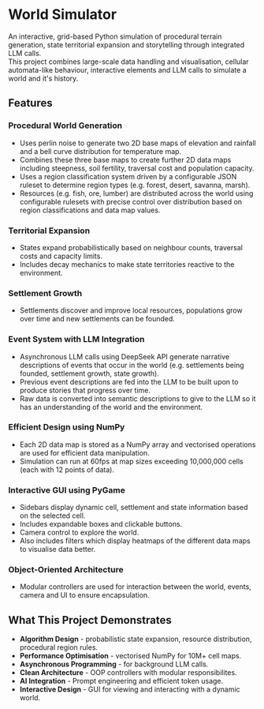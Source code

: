 # World Simulator

An interactive, grid-based Python simulation of procedural terrain generation, state territorial expansion and storytelling through integrated LLM calls.  
This project combines large-scale data handling and visualisation, cellular automata-like behaviour, interactive elements and LLM calls to simulate a world and it's history.

## Features

### Procedural World Generation

- Uses perlin noise to generate two 2D base maps of elevation and rainfall and a bell curve distribution for temperature map.  
- Combines these three base maps to create further 2D data maps including steepness, soil fertility, traversal cost and population capacity.  
- Uses a region classification system driven by a configurable JSON ruleset to determine region types (e.g. forest, desert, savanna, marsh).  
- Resources (e.g. fish, ore, lumber) are distributed across the world using configurable rulesets with precise control over distribution based on region classifications and data map values.  

### Territorial Expansion

- States expand probabilistically based on neighbour counts, traversal costs and capacity limits.  
- Includes decay mechanics to make state territories reactive to the environment.   

### Settlement Growth

- Settlements discover and improve local resources, populations grow over time and new settlements can be founded.

### Event System with LLM Integration

- Asynchronous LLM calls using DeepSeek API generate narrative descriptions of events that occur in the world (e.g. settlements being founded, settlement growth, state growth).
- Previous event descriptions are fed into the LLM to be built upon to produce stories that progress over time.
- Raw data is converted into semantic descriptions to give to the LLM so it has an understanding of the world and the environment.

### Efficient Design using NumPy

- Each 2D data map is stored as a NumPy array and vectorised operations are used for efficient data manipulation.
- Simulation can run at 60fps at map sizes exceeding 10,000,000 cells (each with 12 points of data).

### Interactive GUI using PyGame

- Sidebars display dynamic cell, settlement and state information based on the selected cell.
- Includes expandable boxes and clickable buttons.
- Camera control to explore the world.
- Also includes filters which display heatmaps of the different data maps to visualise data better.

### Object-Oriented Architecture

- Modular controllers are used for interaction between the world, events, camera and UI to ensure encapsulation.

## What This Project Demonstrates

- **Algorithm Design** - probabilistic state expansion, resource distribution, procedural region rules.
- **Performance Optimisation** - vectorised NumPy for 10M+ cell maps.
- **Asynchronous Programming** - for background LLM calls.
- **Clean Architecture** - OOP controllers with modular responsibilites.
- **AI Integration** - Prompt engineering and efficient token usage.
- **Interactive Design** - GUI for viewing and interacting with a dynamic world.
